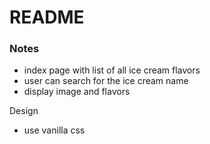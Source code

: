 # README

### Notes 
- index page with list of all ice cream flavors
- user can search for the ice cream name
- display image and flavors 

Design
- use vanilla css
